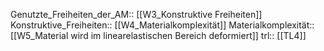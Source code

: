 Genutzte_Freiheiten_der_AM:: [[W3_Konstruktive Freiheiten]]
Konstruktive_Freiheiten:: [[W4_Materialkomplexität]]
Materialkomplexität:: [[W5_Material wird im linearelastischen Bereich deformiert]]
trl:: [[TL4]]
